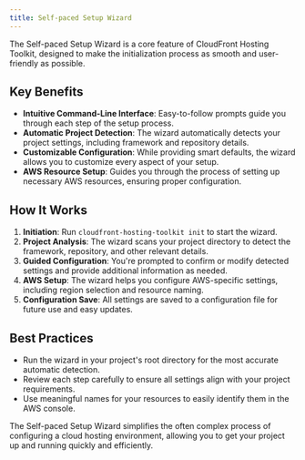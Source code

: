 ```yaml
---
title: Self-paced Setup Wizard
---
```


The Self-paced Setup Wizard is a core feature of CloudFront Hosting Toolkit, designed to make the initialization process as smooth and user-friendly as possible.

## Key Benefits

- **Intuitive Command-Line Interface**: Easy-to-follow prompts guide you through each step of the setup process.
- **Automatic Project Detection**: The wizard automatically detects your project settings, including framework and repository details.
- **Customizable Configuration**: While providing smart defaults, the wizard allows you to customize every aspect of your setup.
- **AWS Resource Setup**: Guides you through the process of setting up necessary AWS resources, ensuring proper configuration.

## How It Works

1. **Initiation**: Run `cloudfront-hosting-toolkit init` to start the wizard.
2. **Project Analysis**: The wizard scans your project directory to detect the framework, repository, and other relevant details.
3. **Guided Configuration**: You're prompted to confirm or modify detected settings and provide additional information as needed.
4. **AWS Setup**: The wizard helps you configure AWS-specific settings, including region selection and resource naming.
5. **Configuration Save**: All settings are saved to a configuration file for future use and easy updates.

## Best Practices

- Run the wizard in your project's root directory for the most accurate automatic detection.
- Review each step carefully to ensure all settings align with your project requirements.
- Use meaningful names for your resources to easily identify them in the AWS console.

The Self-paced Setup Wizard simplifies the often complex process of configuring a cloud hosting environment, allowing you to get your project up and running quickly and efficiently.